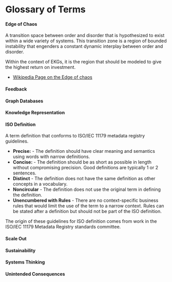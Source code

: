 # Glossary of Terms

#### Edge of Chaos
A transition space between order and disorder that is hypothesized to exist within a wide variety of systems. This transition zone is a region of bounded instability that engenders a constant dynamic interplay between order and disorder.

Within the context of EKGs, it is the region that should be modeled to give the highest return on investment.

* [Wikipedia Page on the Edge of chaos](https://en.wikipedia.org/wiki/Edge_of_chaos)

#### Feedback

#### Graph Databases

#### Knowledge Representation

#### ISO Definition
A term definition that conforms to ISO/IEC 11179 metadata registry guidelines.

* **Precise:** - The definition should have clear meaning and semantics using words with narrow definitions.
* **Concise:** - The definition should be as short as possible in length without compromising precision.  Good definitions are typically 1 or 2 sentences.
* **Distinct** - The definition does not have the same definition as other concepts in a vocabulary.
* **Noncircular** - The definition does not use the original term in defining the definition.
* **Unencumbered with Rules** - There are no context-specific business rules that would limit the use of the term to a narrow context.  Rules can be stated after a definition but should not be part of the ISO definition.

The origin of these guidelines for ISO definition comes from work in the ISO/IEC 11179 Metadata Registry standards committee.

#### Scale Out

#### Sustainability

#### Systems Thinking

#### Unintended Consequences
